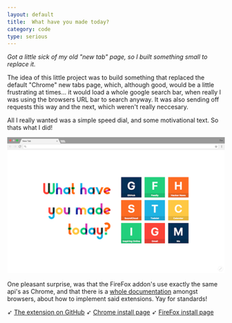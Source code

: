 ```yaml
---
layout: default
title:  What have you made today?
category: code
type: serious
---
```


*Got a little sick of my old "new tab" page, so I built something small to replace it.*

The idea of this little project was to build something that replaced the default "Chrome" new tabs page, which, although good, would be a little frustrating at times... it would load a whole google search bar, when really I was using the browsers URL bar to search anyway. It was also sending off requests this way and the next, which weren't really neccesary.

All I really wanted was a simple speed dial, and some motivational text. So thats what I did!

![The extension in action](./images/what-have-you-made-today-1.png)

One pleasant surprise, was that the FireFox addon's use exactly the same api's as Chrome, and that there is a [whole documentation](https://developer.mozilla.org/en-US/Add-ons/WebExtensions) amongst browsers, about how to implement said extensions. Yay for standards!

➶ [The extension on GitHub](https://github.com/tholman/what-have-you-made-today)
➶ [Chrome install page](https://chrome.google.com/webstore/detail/new-tab-what-have-you-mad/pjifadilbibcjmmomhihbpggjamnpfim)
➶ [FireFox install page](https://addons.mozilla.org/en-US/firefox/addon/what-have-you-made-today/)
